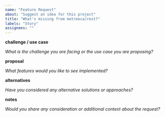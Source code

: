 ```yaml
---
name: "Feature Request"
about: "Suggest an idea for this project"
title: "What's missing from metreeca/rest?"
labels: "Story"
assignees: ""
---
```


**challenge / use case**

*What is the challenge you are facing or the use case you are proposing?*


**proposal**

*What features would you like to see implemented?*


**alternatives**

*Have you considered any alternative solutions or approaches?*


**notes**

*Would you share any consideration or additional context about the request?*
